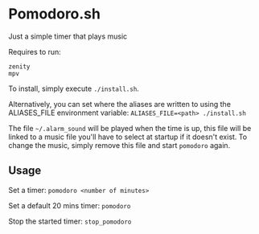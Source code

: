 # Pomodoro.sh
Just a simple timer that plays music

Requires to run:
```
zenity
mpv
```

To install, simply execute `./install.sh`.

Alternatively, you can set where the aliases are written to using the
ALIASES\_FILE environment variable: `ALIASES_FILE=<path> ./install.sh`

The file `~/.alarm_sound` will be played when the time is up, this file will
be linked to a music file you'll have to select at startup if it doesn't exist.
To change the music, simply remove this file and start `pomodoro` again.

## Usage

Set a timer: `pomodoro <number of minutes>`

Set a default 20 mins timer: `pomodoro`

Stop the started timer: `stop_pomodoro`
